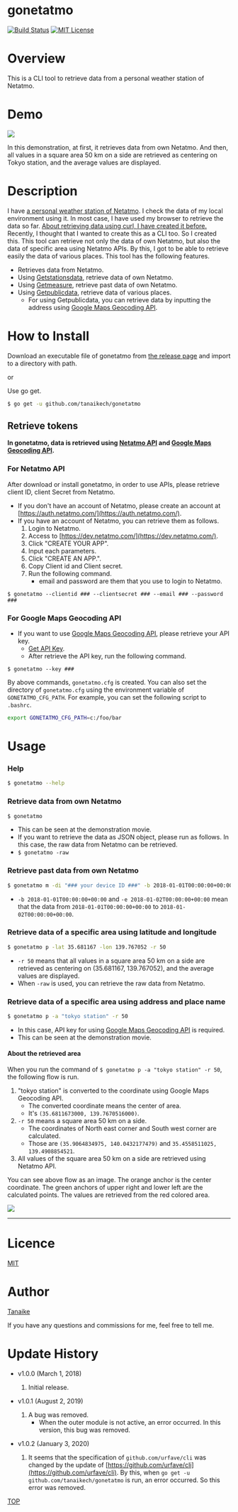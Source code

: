 # gonetatmo

<a name="top"></a>
[![Build Status](https://travis-ci.org/tanaikech/gonetatmo.svg?branch=master)](https://travis-ci.org/tanaikech/gonetatmo)
[![MIT License](http://img.shields.io/badge/license-MIT-blue.svg?style=flat)](LICENCE)

<a name="overview"></a>

# Overview

This is a CLI tool to retrieve data from a personal weather station of Netatmo.

# Demo

![](images/demo.gif)

In this demonstration, at first, it retrieves data from own Netatmo. And then, all values in a square area 50 km on a side are retrieved as centering on Tokyo station, and the average values are displayed.

<a name="description"></a>

# Description

I have [a personal weather station of Netatmo](https://www.netatmo.com/en-US/product/weather/weatherstation). I check the data of my local environment using it. In most case, I have used my browser to retrieve the data so far. [About retrieving data using curl, I have created it before.](https://github.com/tanaikech/cui4netatmo) Recently, I thought that I wanted to create this as a CLI too. So I created this. This tool can retrieve not only the data of own Netatmo, but also the data of specific area using Netatmo APIs. By this, I got to be able to retrieve easily the data of various places. This tool has the following features.

- Retrieves data from Netatmo.
- Using [Getstationsdata](https://dev.netatmo.com/resources/technical/reference/weatherstation/getstationsdata), retrieve data of own Netatmo.
- Using [Getmeasure](https://dev.netatmo.com/resources/technical/reference/common/getmeasure), retrieve past data of own Netatmo.
- Using [Getpublicdata](https://dev.netatmo.com/en-US/resources/technical/reference/weatherapi/getpublicdata), retrieve data of various places.
  - For using Getpublicdata, you can retrieve data by inputting the address using [Google Maps Geocoding API](https://developers.google.com/maps/documentation/geocoding/intro?hl=en).

# How to Install

Download an executable file of gonetatmo from [the release page](https://github.com/tanaikech/gonetatmo/releases) and import to a directory with path.

or

Use go get.

```bash
$ go get -u github.com/tanaikech/gonetatmo
```

## Retrieve tokens

**In gonetatmo, data is retrieved using [Netatmo API](https://dev.netatmo.com/en-US/resources/technical/reference) and [Google Maps Geocoding API](https://developers.google.com/maps/documentation/geocoding/intro?hl=en).**

### For Netatmo API

After download or install gonetatmo, in order to use APIs, please retrieve client ID, client Secret from Netatmo.

- If you don't have an account of Netatmo, please create an account at [https://auth.netatmo.com/](https://auth.netatmo.com/).
- If you have an account of Netatmo, you can retrieve them as follows.
  1. Login to Netatmo.
  1. Access to [https://dev.netatmo.com/](https://dev.netatmo.com/).
  1. Click "CREATE YOUR APP".
  1. Input each parameters.
  1. Click "CREATE AN APP.".
  1. Copy Client id and Client secret.
  1. Run the following command.
     - email and password are them that you use to login to Netatmo.

```
$ gonetatmo --clientid ### --clientsecret ### --email ### --password ###
```

### For Google Maps Geocoding API

- If you want to use [Google Maps Geocoding API](https://developers.google.com/maps/documentation/geocoding/intro?hl=en), please retrieve your API key.
  - [Get API Key](https://developers.google.com/maps/documentation/geocoding/get-api-key?hl=en).
  - After retrieve the API key, run the following command.

```
$ gonetatmo --key ###
```

By above commands, `gonetatmo.cfg` is created. You can also set the directory of `gonetatmo.cfg` using the environment variable of `GONETATMO_CFG_PATH`. For example, you can set the following script to `.bashrc`.

```bash
export GONETATMO_CFG_PATH=c:/foo/bar
```

# Usage

### Help

```bash
$ gonetatmo --help
```

### Retrieve data from own Netatmo

```bash
$ gonetatmo
```

- This can be seen at the demonstration movie.
- If you want to retrieve the data as JSON object, please run as follows. In this case, the raw data from Netatmo can be retrieved.
- `$ gonetatmo -raw`

### Retrieve past data from own Netatmo

```bash
$ gonetatmo m -di "### your device ID ###" -b 2018-01-01T00:00:00+00:00 -e 2018-01-02T00:00:00+00:00
```

- `-b 2018-01-01T00:00:00+00:00` and `-e 2018-01-02T00:00:00+00:00` mean that the data from `2018-01-01T00:00:00+00:00` to `2018-01-02T00:00:00+00:00`.

### Retrieve data of a specific area using latitude and longitude

```bash
$ gonetatmo p -lat 35.681167 -lon 139.767052 -r 50
```

- `-r 50` means that all values in a square area 50 km on a side are retrieved as centering on (35.681167, 139.767052), and the average values are displayed.
- When `-raw` is used, you can retrieve the raw data from Netatmo.

### Retrieve data of a specific area using address and place name

```bash
$ gonetatmo p -a "tokyo station" -r 50
```

- In this case, API key for using [Google Maps Geocoding API](https://developers.google.com/maps/documentation/geocoding/intro?hl=en) is required.
- This can be seen at the demonstration movie.

#### About the retrieved area

When you run the command of `$ gonetatmo p -a "tokyo station" -r 50`, the following flow is run.

1. "tokyo station" is converted to the coordinate using Google Maps Geocoding API.
   - The converted coordinate means the center of area.
   - It's `(35.6811673000, 139.7670516000)`.
1. `-r 50` means a square area 50 km on a side.
   - The coordinates of North east corner and South west corner are calculated.
   - Those are `(35.9064834975, 140.0432177479)` and `35.4558511025, 139.4908854521`.
1. All values of the square area 50 km on a side are retrieved using Netatmo API.

You can see above flow as an image. The orange anchor is the center coordinate. The green anchors of upper right and lower left are the calculated points. The values are retrieved from the red colored area.

![](images/sample1.png)

---

<a name="licence"></a>

# Licence

[MIT](LICENCE)

<a name="author"></a>

# Author

[Tanaike](https://tanaikech.github.io/about/)

If you have any questions and commissions for me, feel free to tell me.

<a name="updatehistory"></a>

# Update History

- v1.0.0 (March 1, 2018)

  1. Initial release.

- v1.0.1 (August 2, 2019)

  1. A bug was removed.
     - When the outer module is not active, an error occurred. In this version, this bug was removed.

<a name="v102"></a>

- v1.0.2 (January 3, 2020)

  1. It seems that the specification of `github.com/urfave/cli` was changed by the update of [https://github.com/urfave/cli](https://github.com/urfave/cli). By this, when `go get -u github.com/tanaikech/gonetatmo` is run, an error occurred. So this error was removed.

[TOP](#top)
